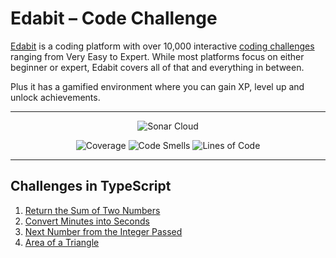 # Edabit – Code Challenge

[Edabit](https://edabit.com/) is a coding platform with over 10,000 interactive [coding challenges](https://edabit.com/challenges) ranging from Very Easy to Expert. While most platforms focus on either beginner or expert, Edabit covers all of that and everything in between.

Plus it has a gamified environment where you can gain XP, level up and unlock achievements.

---

<p align="center">
    <img src="https://sonarcloud.io/images/project_badges/sonarcloud-white.svg" alt="Sonar Cloud">
</p>

<p align="center">
    <img src="https://sonarcloud.io/api/project_badges/measure?project=jakubjirous_edabit-code-challenge&metric=coverage" alt="Coverage">
    <img src="https://sonarcloud.io/api/project_badges/measure?project=jakubjirous_edabit-code-challenge&metric=code_smells" alt="Code Smells">
    <img src="https://sonarcloud.io/api/project_badges/measure?project=jakubjirous_edabit-code-challenge&metric=ncloc" alt="Lines of Code">
</p>

---

## Challenges in TypeScript

1. [Return the Sum of Two Numbers](/src/challenges/01-addition/)
2. [Convert Minutes into Seconds](/src/challenges/02-convert/)
3. [Next Number from the Integer Passed](/src/challenges/03-next-number/)
4. [Area of a Triangle](/src/challenges/04-triangle-area/)

